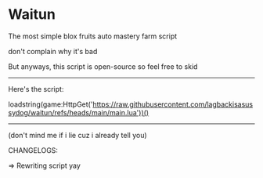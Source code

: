 # Waitun

The most simple blox fruits auto mastery farm script

don't complain why it's bad

But anyways, this script is open-source so feel free to skid

---

Here's the script: 

loadstring(game:HttpGet('https://raw.githubusercontent.com/lagbackisasussydog/waitun/refs/heads/main/main.lua'))()

---

(don't mind me if i lie cuz i already tell you)

CHANGELOGS:

=> Rewriting script yay
